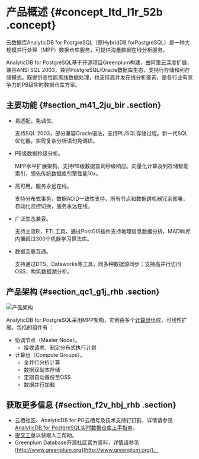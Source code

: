 # 产品概述 {#concept_ltd_l1r_52b .concept}

云数据库AnalyticDB for PostgreSQL（原HybridDB forPostgreSQL）是一种大规模并行处理（MPP）数据仓库服务，可提供海量数据在线分析服务。

AnalyticDB for PostgreSQL基于开源项目Greenplum构建，由阿里云深度扩展，兼容ANSI SQL 2003，兼容PostgreSQL/Oracle数据库生态，支持行存储和列存储模式。既提供高性能离线数据处理，也支持高并发在线分析查询，是各行业有竞争力的PB级实时数据仓库方案。

## 主要功能 {#section_m41_2ju_bir .section}

-   易适配，免调优。

    支持SQL 2003，部分兼容Oracle语法，支持PL/SQL存储过程。新一代SQL优化器，实现复杂分析语句免调优。

-   PB级数据秒级分析。

    MPP水平扩展架构，支持PB级数据查询秒级响应。向量化计算及列存储智能索引，领先传统数据库引擎性能10x。

-   高可用，服务永远在线。

    支持分布式事务，数据ACID一致性支持，所有节点和数据跨机器冗余部署，自动化监控切换，服务永远在线。

-   广泛生态兼容。

    支持主流BI、ETL工具。通过PostGIS插件支持地理信息数据分析，MADlib库内置超过300个机器学习算法库。

-   数据互联互通。

    支持通过DTS、Dataworks等工具，同多种数据源同步；支持高并行访问OSS，构筑数据湖分析。


## 产品架构 {#section_qc1_g1j_rhb .section}

![产品架构](http://static-aliyun-doc.oss-cn-hangzhou.aliyuncs.com/assets/img/16833/155732856946775_zh-CN.png)

AnalyticDB for PostgreSQL采用MPP架构，实例由多个[计算组](cn.zh-CN/产品简介/名词解释.md#)组成，可线性扩展。包括的组件有 ：

-   协调节点（Master Node）。
    -   接收请求，制定分布式执行计划
-   计算组（Compute Groups）。
    -   全并行分析计算
    -   数据双副本存储
    -   定期自动备份至OSS
    -   数据并行加载

## 获取更多信息 {#section_f2v_hbj_rhb .section}

-   云栖社区、AnalyticDB for PG云栖号及技术支持钉钉群，详情请参见[AnalyticDB for PostgreSQL实时数据仓库上手指南](https://yq.aliyun.com/articles/696196)。
-   [提交工单](https://workorder.console.aliyun.com/console.htm#/ticket/add?productCode=gpdb)以获取人工帮助。
-   Greenplum Database开源社区官方资料，详情请参见[http://www.greenplum.org](http://www.greenplum.org/)。


